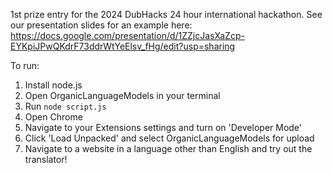 1st prize entry for the 2024 DubHacks 24 hour international hackathon.
See our presentation slides for an example here: https://docs.google.com/presentation/d/1ZZjcJasXaZcp-EYKpiJPwQKdrF73ddrWtYeElsv_fHg/edit?usp=sharing


To run:
1. Install node.js
2. Open OrganicLanguageModels in your terminal
3. Run ```node script.js```
4. Open Chrome
5. Navigate to your Extensions settings and turn on 'Developer Mode'
6. Click 'Load Unpacked' and select OrganicLanguageModels for upload
7. Navigate to a website in a language other than English and try out the translator!
